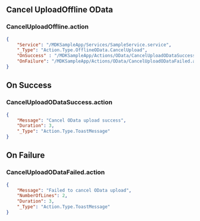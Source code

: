 ## Cancel UploadOffline OData

### CancelUploadOffline.action

```json
{
    "Service": "/MDKSampleApp/Services/SampleService.service",
    "_Type": "Action.Type.OfflineOData.CancelUpload",
    "OnSuccess" : "/MDKSampleApp/Actions/OData/CancelUploadODataSuccess.action",
    "OnFailure": "/MDKSampleApp/Actions/OData/CancelUploadODataFailed.action",
}
```

## On Success

### CancelUploadODataSuccess.action

```json
{
    "Message": "Cancel OData upload success",
    "Duration": 3,
    "_Type": "Action.Type.ToastMessage"
}
```

## On Failure

### CancelUploadODataFailed.action

```json
{
    "Message": "Failed to cancel OData upload",
    "NumberOfLines": 2,
    "Duration": 3,
    "_Type": "Action.Type.ToastMessage"
}
```
